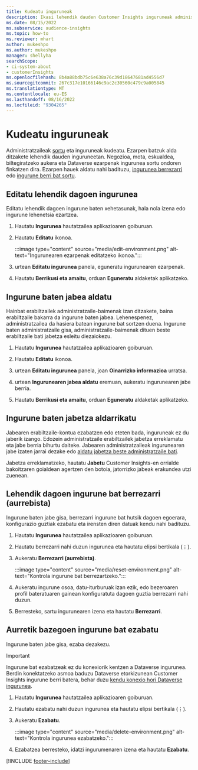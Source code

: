 ```yaml
---
title: Kudeatu inguruneak
description: Ikasi lehendik dauden Customer Insights inguruneak administratzaile gisa kudeatzen".
ms.date: 08/15/2022
ms.subservice: audience-insights
ms.topic: how-to
ms.reviewer: mhart
author: mukeshpo
ms.author: mukeshpo
manager: shellyha
searchScope:
- ci-system-about
- customerInsights
ms.openlocfilehash: 8b4a88bdb75c6e638a76c39d18647681ad4556d7
ms.sourcegitcommit: 267c317e10166146c9ac2c30560c479c9a005845
ms.translationtype: MT
ms.contentlocale: eu-ES
ms.lasthandoff: 08/16/2022
ms.locfileid: "9304265"
---
```

# <a name="manage-environments"></a>Kudeatu inguruneak

Administratzaileak [sortu](create-environment.md) eta inguruneak kudeatu. Ezarpen batzuk alda ditzakete lehendik dauden inguruneetan. Negozioa, mota, eskualdea, biltegiratzeko aukera eta Dataverse ezarpenak ingurunea sortu ondoren finkatzen dira. Ezarpen hauek aldatu nahi badituzu, [ingurunea berrezarri](#reset-an-existing-environment-preview) edo [ingurune berri bat sortu](create-environment.md).

## <a name="edit-an-existing-environment"></a>Editatu lehendik dagoen ingurunea

Editatu lehendik dagoen ingurune baten xehetasunak, hala nola izena edo ingurune lehenetsia ezartzea.

1. Hautatu **Ingurunea** hautatzailea aplikazioaren goiburuan.

1. Hautatu **Editatu** ikonoa.

   :::image type="content" source="media/edit-environment.png" alt-text="Ingurunearen ezarpenak editatzeko ikonoa.":::

1. urtean **Editatu ingurunea** panela, eguneratu ingurunearen ezarpenak.

1. Hautatu **Berrikusi eta amaitu**, orduan **Eguneratu** aldaketak aplikatzeko.

## <a name="change-the-owner-of-an-environment"></a>Ingurune baten jabea aldatu

Hainbat erabiltzailek administratzaile-baimenak izan ditzakete, baina erabiltzaile bakarra da ingurune baten jabea. Lehenespenez, administratzailea da hasiera batean ingurune bat sortzen duena. Ingurune baten administratzaile gisa, administratzaile-baimenak dituen beste erabiltzaile bati jabetza esleitu diezaiokezu.

1. Hautatu **Ingurunea** hautatzailea aplikazioaren goiburuan.

1. Hautatu **Editatu** ikonoa.

1. urtean **Editatu ingurunea** panela, joan **Oinarrizko informazioa** urratsa.

1. urtean **Ingurunearen jabea aldatu** eremuan, aukeratu ingurunearen jabe berria.  

1. Hautatu **Berrikusi eta amaitu**, orduan **Eguneratu** aldaketak aplikatzeko.

## <a name="claim-ownership-of-an-environment"></a>Ingurune baten jabetza aldarrikatu

Jabearen erabiltzaile-kontua ezabatzen edo eteten bada, inguruneak ez du jaberik izango. Edozein administratzaile erabiltzailek jabetza erreklamatu eta jabe berria bihurtu daiteke. Jabearen administratzaileak ingurunearen jabe izaten jarrai dezake edo [aldatu jabetza beste administratzaile bati](#change-the-owner-of-an-environment).

Jabetza erreklamatzeko, hautatu **Jabetu** Customer Insights-en orrialde bakoitzaren goialdean agertzen den botoia, jatorrizko jabeak erakundea utzi zuenean.

## <a name="reset-an-existing-environment-preview"></a>Lehendik dagoen ingurune bat berrezarri (aurrebista)

Ingurune baten jabe gisa, berrezarri ingurune bat hutsik dagoen egoerara, konfigurazio guztiak ezabatu eta irensten diren datuak kendu nahi badituzu.

1. Hautatu **Ingurunea** hautatzailea aplikazioaren goiburuan.

1. Hautatu berrezarri nahi duzun ingurunea eta hautatu elipsi bertikala (&vellip;).

1. Aukeratu **Berrezarri (aurrebista)**.

   :::image type="content" source="media/reset-environment.png" alt-text="Kontrola ingurune bat berrezartzeko.":::

1. Aukeratu ingurune osoa, datu-iturburuak izan ezik, edo bezeroaren profil bateratuaren gainean konfiguratuta dagoen guztia berrezarri nahi duzun.

1. Berresteko, sartu ingurunearen izena eta hautatu **Berrezarri**.

## <a name="delete-an-existing-environment"></a>Aurretik bazegoen ingurune bat ezabatu

Ingurune baten jabe gisa, ezaba dezakezu.

> [!IMPORTANT]
> Ingurune bat ezabatzeak ez du konexiorik kentzen a Dataverse ingurunea. Berdin konektatzeko asmoa baduzu Dataverse etorkizunean Customer Insights ingurune berri batera, behar duzu [kendu konexio hori Dataverse ingurunea](customer-insights-dataverse.md#remove-an-existing-connection-to-a-dataverse-environment).

1. Hautatu **Ingurunea** hautatzailea aplikazioaren goiburuan.

1. Hautatu ezabatu nahi duzun ingurunea eta hautatu elipsi bertikala (&vellip;). 

1. Aukeratu **Ezabatu**.

   :::image type="content" source="media/delete-environment.png" alt-text="Kontrola ingurunea ezabatzeko.":::

1. Ezabatzea berresteko, idatzi ingurumenaren izena eta hautatu **Ezabatu**.

[!INCLUDE [footer-include](includes/footer-banner.md)]
